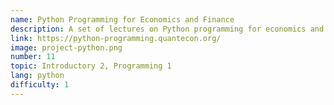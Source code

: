 ```yaml
---
name: Python Programming for Economics and Finance
description: A set of lectures on Python programming for economics and finance.
link: https://python-programming.quantecon.org/
image: project-python.png
number: 11
topic: Introductory 2, Programming 1
lang: python
difficulty: 1
---
```

